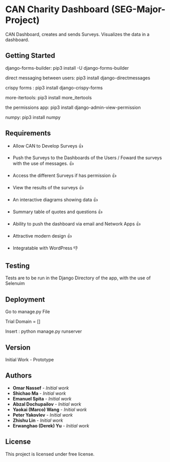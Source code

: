 # CAN Charity Dashboard (SEG-Major-Project)

CAN Dashboard, creates and sends Surveys. Visualizes the data in a dashboard.

## Getting Started

django-forms-builder: pip3 install -U django-forms-builder
 
direct messaging between users: pip3 install django-directmessages

crispy forms : pip3 install django-crispy-forms

more-itertools: pip3 install more_itertools

the permissions app: pip3 install django-admin-view-permission

numpy: pip3 install numpy

## Requirements

* Allow CAN to Develop Surveys :+1:

* Push the Surveys to the Dashboards of the Users / Foward the surveys with the use of messages. :+1:

* Access the different Surveys if has permission :+1:

* View the results of the surveys :+1:

* An interactive diagrams showing data :+1:

* Summary table of quotes and questions :+1:

* Ability to push the dashboard via email and Network Apps :+1:

* Attractive modern design :+1:

* Integratable with WordPress :-1:



## Testing

Tests are to be run in the Django Directory of the app, with the use of Selenuim

## Deployment

Go to manage.py File

Trial Domain = []

Insert : python manage.py runserver

## Version

Initial Work - Prototype

## Authors

* **Omar Nassef** - *Initial work* 
* **Shichao Ma** - *Initial work* 
* **Emanuel Spita** - *Initial work* 
* **Abzal Dochupailov** - *Initial work* 
* **Yaokai (Marco) Wang** - *Initial work* 
* **Peter Yakovlev** - *Initial work* 
* **Zhishu Lin** - *Initial work*
* **Erwanghao (Derek) Yu** - *Initial work* 

## License

This project is licensed under free license.



